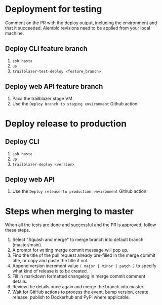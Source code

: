 # Deployment for testing
Comment on the PR with the deploy output, including the environment and that it succeeded.
Alembic revisions need to be applied from your local machine.

## Deploy CLI feature branch
1. `ssh hasta`
2. `us`
3. `trailblazer-test-deploy <feature_branch>`

## Deploy web API feature branch
1. Paxa the trailblazer stage VM.
2. Use the `Deploy branch to staging environment` Github action.

# Deploy release to production

## Deploy CLI
1. `ssh hasta`
2. `up`
3. `trailblazer-deploy <version>`

## Deploy web API
1. Use the `Deploy release to production environment` Github action.


# Steps when merging to master
When all the tests are done and successful and the PR is approved, follow these steps.

1. Select "Squash and merge" to merge branch into default branch (master/main).
2. A prompt for writing merge commit message will pop up.
3. Find the title of the pull request already pre-filled in the merge commit title, or copy and paste 
the title if not.
4. Append version increment value `( major | minor | patch )` to specify what kind of release is to be created.
5. Fill in markdown formatted changelog in merge commit comment details.
6. Review the details once again and merge the branch into master.
7. Wait for GitHub actions to process the event, bump version, create release, publish to Dockerhub and PyPi where applicable.
